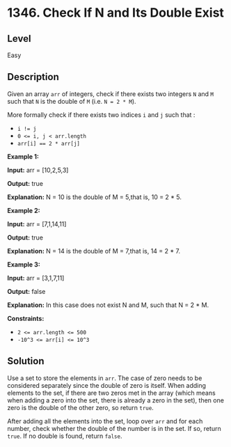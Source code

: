 # 1346. Check If N and Its Double Exist
## Level
Easy

## Description
Given an array `arr` of integers, check if there exists two integers `N` and `M` such that `N` is the double of `M` (i.e. `N = 2 * M`).

More formally check if there exists two indices `i` and `j` such that :

* `i != j`
* `0 <= i, j < arr.length`
* `arr[i] == 2 * arr[j]`

**Example 1:**

**Input:** arr = [10,2,5,3]

**Output:** true

**Explanation:** N = 10 is the double of M = 5,that is, 10 = 2 * 5.

**Example 2:**

**Input:** arr = [7,1,14,11]

**Output:** true

**Explanation:** N = 14 is the double of M = 7,that is, 14 = 2 * 7.

**Example 3:**

**Input:** arr = [3,1,7,11]

**Output:** false

**Explanation:** In this case does not exist N and M, such that N = 2 * M.

**Constraints:**

* `2 <= arr.length <= 500`
* `-10^3 <= arr[i] <= 10^3`

## Solution
Use a set to store the elements in `arr`. The case of zero needs to be considered separately since the double of zero is itself. When adding elements to the set, if there are two zeros met in the array (which means when adding a zero into the set, there is already a zero in the set), then one zero is the double of the other zero, so return `true`.

After adding all the elements into the set, loop over `arr` and for each number, check whether the double of the number is in the set. If so, return `true`. If no double is found, return `false`.
